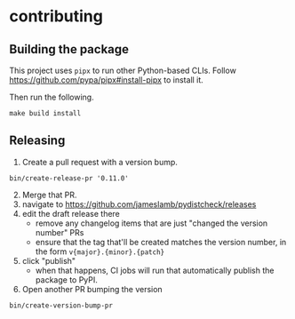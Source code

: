 # contributing

## Building the package

This project uses `pipx` to run other Python-based CLIs.
Follow https://github.com/pypa/pipx#install-pipx to install it.

Then run the following.

```shell
make build install
```

## Releasing

1. Create a pull request with a version bump.

```shell
bin/create-release-pr '0.11.0'
```

2. Merge that PR.
3. navigate to https://github.com/jameslamb/pydistcheck/releases
4. edit the draft release there
    - remove any changelog items that are just "changed the version number" PRs
    - ensure that the tag that'll be created matches the version number, in the form `v{major}.{minor}.{patch}`
5. click "publish"
    - when that happens, CI jobs will run that automatically publish the package to PyPI.
6. Open another PR bumping the version

```shell
bin/create-version-bump-pr
```
